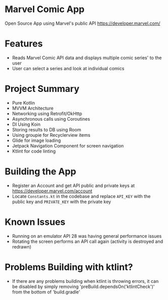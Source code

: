 # Marvel Comic App
Open Source App using Marvel's public API
https://developer.marvel.com/

# Features
- Reads Marvel Comic API data and displays multiple comic series' to the user
- User can select a series and look at individual comics

# Project Summary
- Pure Kotlin
- MVVM Architecture
- Networking using Retrofit/OkHttp
- Asynchronous calls using Coroutines
- DI Using Koin
- Storing results to DB using Room
- Using groupie for Recyclerview items
- Glide for image loading
- Jetpack Navigation Component for screen navigation
- Ktlint for code linting

# Building the App
- Register an Account and get API public and private keys at https://developer.marvel.com/account
- Locate `Constants.kt` in the codebase and replace `API_KEY` with the public key and `PRIVATE_KEY` with the private key

# Known Issues
- Running on an emulator API 28 was having general performance issues
- Rotating the screen performs an API call again (activity is destroyed and redrawn)

# Problems Building with ktlint?
- If there are any problems building when ktlint is throwing errors, it can be disabled by simply removing 'preBuild.dependsOn('ktlintCheck')' from the bottom of 'build.gradle'